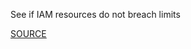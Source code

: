 See if IAM resources do not breach limits

[SOURCE](https://docs.aws.amazon.com/AWSCloudFormation/latest/UserGuide/cloudformation-limits.html)